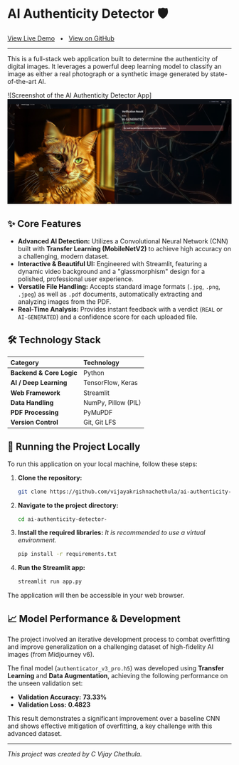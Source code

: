 # AI Authenticity Detector 🛡️

[View Live Demo](https://your-live-app-url.streamlit.app)   •   [View on GitHub](https://github.com/vijayakrishnachethula/ai-authenticity-detector-)

---

This is a full-stack web application built to determine the authenticity of digital images. It leverages a powerful deep learning model to classify an image as either a real photograph or a synthetic image generated by state-of-the-art AI.

![Screenshot of the AI Authenticity Detector App]![alt text](image.png)

## ✨ Core Features

- **Advanced AI Detection:** Utilizes a Convolutional Neural Network (CNN) built with **Transfer Learning (MobileNetV2)** to achieve high accuracy on a challenging, modern dataset.
- **Interactive & Beautiful UI:** Engineered with Streamlit, featuring a dynamic video background and a "glassmorphism" design for a polished, professional user experience.
- **Versatile File Handling:** Accepts standard image formats (`.jpg`, `.png`, `.jpeg`) as well as `.pdf` documents, automatically extracting and analyzing images from the PDF.
- **Real-Time Analysis:** Provides instant feedback with a verdict (`REAL` or `AI-GENERATED`) and a confidence score for each uploaded file.

## 🛠️ Technology Stack

| Category | Technology |
| :--- | :--- |
| **Backend & Core Logic** | Python |
| **AI / Deep Learning** | TensorFlow, Keras |
| **Web Framework** | Streamlit |
| **Data Handling** | NumPy, Pillow (PIL) |
| **PDF Processing**| PyMuPDF |
| **Version Control**| Git, Git LFS |


## 🚀 Running the Project Locally

To run this application on your local machine, follow these steps:

1.  **Clone the repository:**
    ```bash
    git clone https://github.com/vijayakrishnachethula/ai-authenticity-detector-.git
    ```
2.  **Navigate to the project directory:**
    ```bash
    cd ai-authenticity-detector-
    ```
3.  **Install the required libraries:**
    *It is recommended to use a virtual environment.*
    ```bash
    pip install -r requirements.txt
    ```
4.  **Run the Streamlit app:**
    ```bash
    streamlit run app.py
    ```
The application will then be accessible in your web browser.

## 📈 Model Performance & Development

The project involved an iterative development process to combat overfitting and improve generalization on a challenging dataset of high-fidelity AI images (from Midjourney v6).

The final model (`authenticator_v3_pro.h5`) was developed using **Transfer Learning** and **Data Augmentation**, achieving the following performance on the unseen validation set:

- **Validation Accuracy:** **73.33%**
- **Validation Loss:** **0.4823**

This result demonstrates a significant improvement over a baseline CNN and shows effective mitigation of overfitting, a key challenge with this advanced dataset.

---
*This project was created by C Vijay Chethula.*